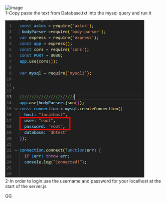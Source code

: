![image](https://github.com/AstroTurtlle/MovieReviewApp/assets/117024926/24479b79-2896-4591-afb4-cea76db7ca8e)<br/>
1-Copy paste the text from Database.txt into the mysql query and run it

![alt text](2.png)<br/>
2-In order to login use the username and password for your localhost at the start of the server.js

GG